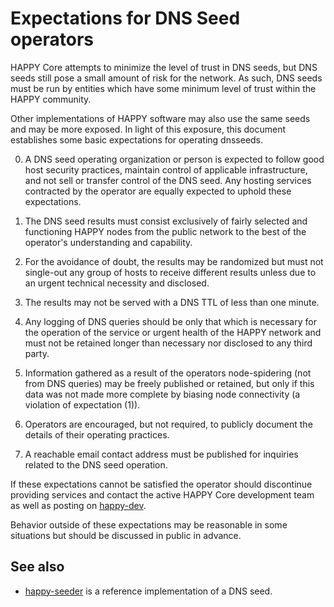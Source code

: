 Expectations for DNS Seed operators
====================================

HAPPY Core attempts to minimize the level of trust in DNS seeds,
but DNS seeds still pose a small amount of risk for the network.
As such, DNS seeds must be run by entities which have some minimum
level of trust within the HAPPY community.

Other implementations of HAPPY software may also use the same
seeds and may be more exposed. In light of this exposure, this
document establishes some basic expectations for operating dnsseeds.

0. A DNS seed operating organization or person is expected to follow good
host security practices, maintain control of applicable infrastructure,
and not sell or transfer control of the DNS seed. Any hosting services
contracted by the operator are equally expected to uphold these expectations.

1. The DNS seed results must consist exclusively of fairly selected and
functioning HAPPY nodes from the public network to the best of the
operator's understanding and capability.

2. For the avoidance of doubt, the results may be randomized but must not
single-out any group of hosts to receive different results unless due to an
urgent technical necessity and disclosed.

3. The results may not be served with a DNS TTL of less than one minute.

4. Any logging of DNS queries should be only that which is necessary
for the operation of the service or urgent health of the HAPPY
network and must not be retained longer than necessary nor disclosed
to any third party.

5. Information gathered as a result of the operators node-spidering
(not from DNS queries) may be freely published or retained, but only
if this data was not made more complete by biasing node connectivity
(a violation of expectation (1)).

6. Operators are encouraged, but not required, to publicly document the
details of their operating practices.

7. A reachable email contact address must be published for inquiries
related to the DNS seed operation.

If these expectations cannot be satisfied the operator should
discontinue providing services and contact the active HAPPY
Core development team as well as posting on
[happy-dev](https://groups.google.com/forum/#!forum/happy-dev).

Behavior outside of these expectations may be reasonable in some
situations but should be discussed in public in advance.

See also
----------
- [happy-seeder](https://github.com/pooler/happy-seeder) is a reference implementation of a DNS seed.
